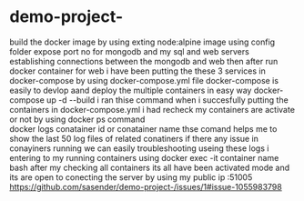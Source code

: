 # demo-project-
build the docker image by using exting node:alpine image 
using config folder expose port no  for mongodb and my sql and web servers 
establishing connections between the mongodb and web 
then after run docker container for web 
i have been putting the these 3 services in docker-compose by using docker-compose.yml file 
docker-compose is easily to devlop aand deploy the multiple containers in easy way 
docker-compose up -d --build i ran thise command when i succesfully putting the containers in docker-compose.yml
i had recheck my containers are activate or not by using docker ps command  
docker logs conatainer id or conatainer name  thse comand helps me to show the last 50 log files of related conatiners  if there any issue in conayiners running we can easily troubleshooting useing these logs 
i entering to my running containers using docker exec -it container name bash 
after my checking all containers its all have been activated mode and its are open to conecting the server 
by using my public ip :51005 
https://github.com/sasender/demo-project-/issues/1#issue-1055983798
